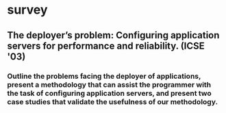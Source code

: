 # survey
## The deployer’s problem: Configuring application servers for performance and reliability. (ICSE '03)
### Outline the problems facing the deployer of applications, present a methodology that can assist the programmer with the task of configuring application servers, and present two case studies that validate the usefulness of our methodology. 

